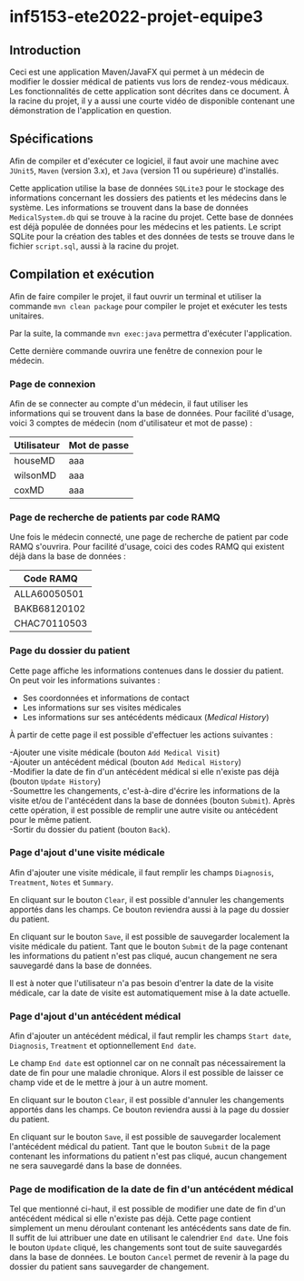 # inf5153-ete2022-projet-equipe3  

## Introduction  

Ceci est une application Maven/JavaFX qui permet à un médecin de modifier le dossier médical de patients vus lors de rendez-vous médicaux. Les fonctionnalités de cette application sont décrites dans ce document. À la racine du projet, il y a aussi une courte vidéo de disponible contenant une démonstration de l'application en question.  

## Spécifications  

Afin de compiler et d'exécuter ce logiciel, il faut avoir une machine avec `JUnit5`, `Maven` (version 3.x), et `Java` (version 11 ou supérieure) d'installés. 

Cette application utilise la base de données `SQLite3` pour le stockage des informations concernant les dossiers des patients et les médecins dans le système. Les informations se trouvent dans la base de données `MedicalSystem.db` qui se trouve à la racine du projet. Cette base de données est déjà populée de données pour les médecins et les patients. Le script SQLite pour la création des tables et des données de tests se trouve dans le fichier `script.sql`, aussi à la racine du projet.    


## Compilation et exécution

Afin de faire compiler le projet, il faut ouvrir un terminal et utiliser la commande `mvn clean package` pour compiler le projet et exécuter les tests unitaires.  

Par la suite, la commande `mvn exec:java` permettra d'exécuter l'application.  

Cette dernière commande ouvrira une fenêtre de connexion pour le médecin. 

### Page de connexion

Afin de se connecter au compte d'un médecin, il faut utiliser les informations qui se trouvent dans la base de données. Pour facilité d'usage, voici 3 comptes de médecin (nom d'utilisateur et mot de passe) :  

| Utilisateur | Mot de passe |
| --- | --- |
| houseMD | aaa |
| wilsonMD | aaa |
| coxMD | aaa |

### Page de recherche de patients par code RAMQ

Une fois le médecin connecté, une page de recherche de patient par code RAMQ s'ouvrira. Pour facilité d'usage, coici des codes RAMQ qui existent déjà dans la base de données : 

| Code RAMQ | 
| --- |
| ALLA60050501 |
| BAKB68120102 |
| CHAC70110503 | 

### Page du dossier du patient

Cette page affiche les informations contenues dans le dossier du patient. 
On peut voir les informations suivantes :   

- Ses coordonnées et informations de contact
- Les informations sur ses visites médicales
- Les informations sur ses antécédents médicaux (*Medical History*)

À partir de cette page il est possible d'effectuer les actions suivantes :  

-Ajouter une visite médicale (bouton `Add Medical Visit`)  
-Ajouter un antécédent médical (bouton `Add Medical History`)  
-Modifier la date de fin d'un antécédent médical si elle n'existe pas déjà (bouton `Update History`)  
-Soumettre les changements, c'est-à-dire d'écrire les informations de la visite et/ou de l'antécédent dans la base de données (bouton `Submit`). Après cette opération, il est possible de remplir une autre visite ou antécédent pour le même patient.   
-Sortir du dossier du patient (bouton `Back`).

### Page d'ajout d'une visite médicale  

Afin d'ajouter une visite médicale, il faut remplir les champs `Diagnosis`, `Treatment`, `Notes` et `Summary`. 

En cliquant sur le bouton `Clear`, il est possible d'annuler les changements apportés dans les champs. Ce bouton reviendra aussi à la page du dossier du patient. 

En cliquant sur le bouton `Save`, il est possible de sauvegarder localement la visite médicale du patient. Tant que le bouton `Submit` de la page contenant les informations du patient n'est pas cliqué, aucun changement ne sera sauvegardé dans la base de données.  

Il est à noter que l'utilisateur n'a pas besoin d'entrer la date de la visite médicale, car la date de visite est automatiquement mise à la date actuelle.  

### Page d'ajout d'un antécédent médical  

Afin d'ajouter un antécédent médical, il faut remplir les champs `Start date`, `Diagnosis`, `Treatment` et optionnellement `End date`.  

Le champ `End date` est optionnel car on ne connaît pas nécessairement la date de fin pour une maladie chronique. Alors il est possible de laisser ce champ vide et de le mettre à jour à un autre moment. 

En cliquant sur le bouton `Clear`, il est possible d'annuler les changements apportés dans les champs. Ce bouton reviendra aussi à la page du dossier du patient.  

En cliquant sur le bouton `Save`, il est possible de sauvegarder localement l'antécédent médical du patient. Tant que le bouton `Submit` de la page contenant les informations du patient n'est pas cliqué, aucun changement ne sera sauvegardé dans la base de données.

### Page de modification de la date de fin d'un antécédent médical  

Tel que mentionné ci-haut, il est possible de modifier une date de fin d'un antécédent médical si elle n'existe pas déjà.  Cette page contient simplement un menu déroulant contenant les antécédents sans date de fin. Il suffit de lui attribuer une date en utilisant le calendrier `End date`. Une fois le bouton `Update` cliqué, les changements sont tout de suite sauvegardés dans la base de données. Le bouton `Cancel` permet de revenir à la page du dossier du patient sans sauvegarder de changement.   

